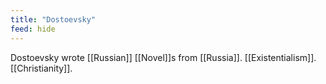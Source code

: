 ```yaml
---
title: "Dostoevsky"
feed: hide
---
```


Dostoevsky wrote [[Russian]] [[Novel]]s from [[Russia]]. [[Existentialism]]. [[Christianity]]. 